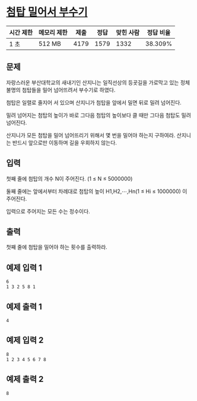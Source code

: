 # [첨탑 밀어서 부수기](https://www.acmicpc.net/problem/28014)

| 시간 제한 | 메모리 제한 | 제출 | 정답 | 맞힌 사람 | 정답 비율 |
| --- | --- | --- | --- | --- | --- |
| 1 초 | 512 MB | 4179 | 1579 | 1332 | 38.309% |

## 문제

자랑스러운 부산대학교의 새내기인 산지니는 일직선상의 등굣길을 가로막고 있는 정체불명의 첨탑들을 밀어 넘어뜨려서 부수기로 하였다.

첨탑은 일렬로 줄지어 서 있으며 산지니가 첨탑을 앞에서 밀면 뒤로 밀려 넘어진다.

밀려 넘어지는 첨탑의 높이가 바로 그다음 첨탑의 높이보다 클 때만 그다음 첨탑도 밀려 넘어진다.

산지니가 모든 첨탑을 밀어 넘어뜨리기 위해서 몇 번을 밀어야 하는지 구하여라. 산지니는 반드시 앞으로만 이동하며 길을 우회하지 않는다.

## 입력

첫째 줄에 첨탑의 개수 N이 주어진다. (1 ≤ N ≤ 5000000)

둘째 줄에는 앞에서부터 차례대로 첨탑의 높이 H1,H2,⋯,Hn(1 ≤ Hi ≤ 1000000) 이 주어진다.

입력으로 주어지는 모든 수는 정수이다.

## 출력

첫째 줄에 첨탑을 밀어야 하는 횟수를 출력하라.

## 예제 입력 1

```
6
1 3 2 5 8 1

```

## 예제 출력 1

```
4

```

## 예제 입력 2

```
8
1 2 3 4 5 6 7 8

```

## 예제 출력 2

```
8
```
